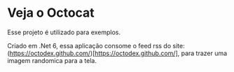 # Veja o Octocat

Esse projeto é utilizado para exemplos.

Criado em .Net 6, essa aplicação consome o feed rss do site: (https://octodex.github.com/)[https://octodex.github.com/], para trazer uma imagem randomica para a tela.